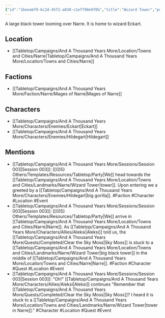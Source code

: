 ```yaml
---
{"id":"1beeabf9-6c2d-45f2-a830-c1ef790e970b","title":"Wizard Tower","publish":true,"date_created":"Tuesday, February 28th 2023, 1:45:15 pm","date_modified":"Tuesday, April 2nd 2024, 6:59:27 pm","path":"Tabletop/Campaigns/And A Thousand Years More/Location/Towns and Cities/Landmarks/Narre/Wizard Tower.md","permalink":"/tabletop/campaigns/and-a-thousand-years-more/location/towns-and-cities/landmarks/narre/wizard-tower/","PassFrontmatter":true}
---
```



A large black tower looming over Narre. It is home to wizard Eckart.

## Location

- [[Tabletop/Campaigns/And A Thousand Years More/Location/Towns and Cities/Narre\|Tabletop/Campaigns/And A Thousand Years More/Location/Towns and Cities/Narre]]

## Factions

- [[Tabletop/Campaigns/And A Thousand Years More/Faction/Narre/Mages of Narre\|Mages of Narre]]

## Characters

- [[Tabletop/Campaigns/And A Thousand Years More/Characters/Enemies/Eckart\|Eckart]]
- [[Tabletop/Campaigns/And A Thousand Years More/Characters/Enemies/Hildegart\|Hildegart]]

## Mentions

- [[Tabletop/Campaigns/And A Thousand Years More/Sessions/Session 003\|Session 003]]: [[{05} Others/Templates/Resources/Tabletop/Party\|We]] head towards the [[Tabletop/Campaigns/And A Thousand Years More/Location/Towns and Cities/Landmarks/Narre/Wizard Tower\|tower]]. Upon entering we a greeted by a [[Tabletop/Campaigns/And A Thousand Years More/Characters/Enemies/Hildegart\|big gorilla]]. #Faction #Character #Location #Event
- [[Tabletop/Campaigns/And A Thousand Years More/Sessions/Session 003\|Session 003]]: [[{05} Others/Templates/Resources/Tabletop/Party\|We]] arrive in [[Tabletop/Campaigns/And A Thousand Years More/Location/Towns and Cities/Narre\|Narre]]. As [[Tabletop/Campaigns/And A Thousand Years More/Characters/Allies/Aleksi\|Aleksi]] told us, the [[Tabletop/Campaigns/And A Thousand Years More/Quests/Completed/Clear the Sky Moss\|Sky Moss]] is stuck to a [[Tabletop/Campaigns/And A Thousand Years More/Location/Towns and Cities/Landmarks/Narre/Wizard Tower\|big black tower]] in the middle of [[Tabletop/Campaigns/And A Thousand Years More/Location/Towns and Cities/Narre\|Narre]]. #Faction #Character #Quest #Location #Event
- [[Tabletop/Campaigns/And A Thousand Years More/Sessions/Session 003\|Session 003]]: "Oh!" [[Tabletop/Campaigns/And A Thousand Years More/Characters/Allies/Aleksi\|Aleksi]] continues "Remember that [[Tabletop/Campaigns/And A Thousand Years More/Quests/Completed/Clear the Sky Moss\|Sky Moss]]? I heard it is stuck to a [[Tabletop/Campaigns/And A Thousand Years More/Location/Towns and Cities/Landmarks/Narre/Wizard Tower\|tower in Narre]]." #Character #Location #Quest #Event

